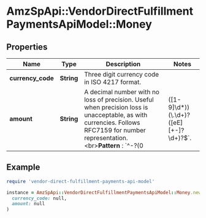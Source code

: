 # AmzSpApi::VendorDirectFulfillmentPaymentsApiModel::Money

## Properties

| Name | Type | Description | Notes |
| ---- | ---- | ----------- | ----- |
| **currency_code** | **String** | Three digit currency code in ISO 4217 format. |  |
| **amount** | **String** | A decimal number with no loss of precision. Useful when precision loss is unacceptable, as with currencies. Follows RFC7159 for number representation. &lt;br&gt;**Pattern** : &#x60;^-?(0|([1-9]\\d*))(\\.\\d+)?([eE][+-]?\\d+)?$&#x60;. |  |

## Example

```ruby
require 'vendor-direct-fulfillment-payments-api-model'

instance = AmzSpApi::VendorDirectFulfillmentPaymentsApiModel::Money.new(
  currency_code: null,
  amount: null
)
```

